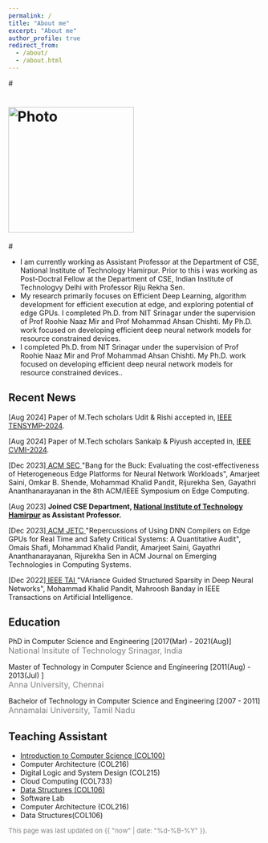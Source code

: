 ```yaml
---
permalink: /
title: "About me"
excerpt: "About me"
author_profile: true
redirect_from: 
  - /about/
  - /about.html
---
```


#<p align="center"> 
#  <img src="https://github.com/khalidpandit/.github.io/tree/master/images/photo.jpg" alt="Photo" style="width: 250px;"/> 
#</p>

<!-- {% assign join_date = "22 July 2017"|date: "%m %Y" %}	
{% assign years = 'now'| minus : join_date  %} -->
* I am currently working as Assistant Professor at the Department of CSE, National Institute of Technology Hamirpur. Prior to this i was working as Post-Doctral Fellow at the Department of CSE, Indian Institute of Technologvy Delhi with Professor Riju Rekha Sen.
*  My research primarily focuses on Efficient Deep Learning, algorithm development for efficient execution at edge, and exploring potential of edge GPUs. I completed Ph.D. from NIT Srinagar under the supervision of Prof Roohie Naaz Mir and Prof Mohammad Ahsan Chishti. My Ph.D. work focused on developing efficient deep neural network models for resource constrained devices.
* I completed Ph.D. from NIT Srinagar under the supervision of Prof Roohie Naaz Mir and Prof Mohammad Ahsan Chishti. My Ph.D. work focused on developing efficient deep neural network models for resource constrained devices..


## Recent News
<p class="common_list bullet_list edu_list">[Aug 2024] Paper of M.Tech scholars Udit & Rishi accepted in, <a href="https://ieeedelhi-tensymp2024.org/"> IEEE TENSYMP-2024</a>.</p>
<p class="common_list bullet_list edu_list">[Aug 2024] Paper of M.Tech scholars Sankalp & Piyush accepted in, <a href="https://cvmi2024.iiita.ac.in/"> IEEE CVMI-2024</a>.</p>
<p class="common_list bullet_list edu_list">[Dec 2023]<a href="https://ieeexplore.ieee.org/abstract/document/10419280"> ACM SEC </a> "Bang for the Buck: Evaluating the cost-effectiveness of Heterogeneous Edge Platforms for Neural Network Workloads", Amarjeet Saini, Omkar B. Shende, Mohammad Khalid Pandit, Rijurekha Sen, Gayathri Ananthanarayanan in the 8th ACM/IEEE Symposium on Edge Computing.
</p>
</p>
<p class="common_list bullet_list edu_list">[Aug 2023] <b>Joined CSE Department, <a href="https://nith.ac.in"> National Institute of Technology Hamirpur</a> as Assistant Professor.</b>
</p>
</p>
<p class="common_list bullet_list edu_list">[Dec 2023]<a href="https://dl.acm.org/doi/full/10.1145/3611016"> ACM JETC </a> "Repercussions of Using DNN Compilers on Edge GPUs for Real Time and Safety Critical Systems: A Quantitative Audit", Omais Shafi, Mohammad Khalid Pandit, Amarjeet Saini, Gayathri Ananthanarayanan, Rijurekha Sen in ACM Journal on Emerging Technologies in Computing Systems.
</p>
<p class="common_list bullet_list edu_list">[Dec 2022]<a href="https://ieeexplore.ieee.org/abstract/document/9947280"> IEEE TAI </a> "VAriance Guided Structured Sparsity in Deep Neural Networks", Mohammad Khalid Pandit, Mahroosh Banday in IEEE Transactions on Artificial Intelligence.
</p>

## Education
<p class="common_list bullet_list edu_list"> PhD in Computer Science and Engineering [2017(Mar) - 2021(Aug)]
<br><font size="3" color="gray"> National Insitute of Technology Srinagar, India</font>
</p>
<p class="common_list bullet_list edu_list"> Master of Technology in Computer Science and Engineering [2011(Aug) - 2013(Jul) ]
<br><font size="3" color="gray"> Anna University, Chennai</font>
</p>
<p class="common_list bullet_list edu_list"> Bachelor of Technology in Computer Science and Engineering [2007 - 2011]
<br><font size="3" color="gray"> Annamalai University, Tamil Nadu</font>
</p>

## Teaching Assistant
*  <a href="http://www.cse.iitd.ac.in/~subodh/courses/COL100/"> Introduction to Computer Science (COL100)</a>
* <a> Computer Architecture (COL216) </a>
* <a>Digital Logic and System Design (COL215) </a>
* <a>Cloud Computing (COL733) </a>
* <a href="http://www.cse.iitd.ernet.in/~amitk/SemII-2018/main.html">Data Structures (COL106) </a>
* <a>Software Lab </a>
* <a> Computer Architecture (COL216) </a>
* <a> Data Structures(COL106) </a>



<font size="2" color="gray">This page was last updated on {{ "now" | date: "%d-%B-%Y" }}.</font>
